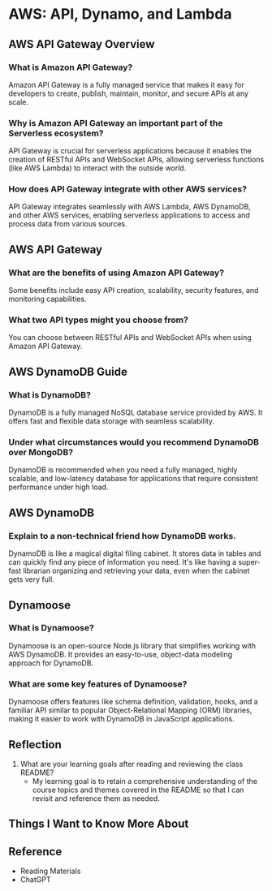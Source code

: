 # AWS: API, Dynamo, and Lambda

## AWS API Gateway Overview

### What is Amazon API Gateway?
Amazon API Gateway is a fully managed service that makes it easy for developers to create, publish, maintain, monitor, and secure APIs at any scale.

### Why is Amazon API Gateway an important part of the Serverless ecosystem?
API Gateway is crucial for serverless applications because it enables the creation of RESTful APIs and WebSocket APIs, allowing serverless functions (like AWS Lambda) to interact with the outside world.

### How does API Gateway integrate with other AWS services?
API Gateway integrates seamlessly with AWS Lambda, AWS DynamoDB, and other AWS services, enabling serverless applications to access and process data from various sources.

## AWS API Gateway

### What are the benefits of using Amazon API Gateway?
Some benefits include easy API creation, scalability, security features, and monitoring capabilities.

### What two API types might you choose from?
You can choose between RESTful APIs and WebSocket APIs when using Amazon API Gateway.

## AWS DynamoDB Guide

### What is DynamoDB?
DynamoDB is a fully managed NoSQL database service provided by AWS. It offers fast and flexible data storage with seamless scalability.

### Under what circumstances would you recommend DynamoDB over MongoDB?
DynamoDB is recommended when you need a fully managed, highly scalable, and low-latency database for applications that require consistent performance under high load.

## AWS DynamoDB

### Explain to a non-technical friend how DynamoDB works.
DynamoDB is like a magical digital filing cabinet. It stores data in tables and can quickly find any piece of information you need. It's like having a super-fast librarian organizing and retrieving your data, even when the cabinet gets very full.

## Dynamoose

### What is Dynamoose?
Dynamoose is an open-source Node.js library that simplifies working with AWS DynamoDB. It provides an easy-to-use, object-data modeling approach for DynamoDB.

### What are some key features of Dynamoose?
Dynamoose offers features like schema definition, validation, hooks, and a familiar API similar to popular Object-Relational Mapping (ORM) libraries, making it easier to work with DynamoDB in JavaScript applications.

## Reflection

1. What are your learning goals after reading and reviewing the class README?
   - My learning goal is to retain a comprehensive understanding of the course topics and themes covered in the README so that I can revisit and reference them as needed.

## Things I Want to Know More About

## Reference

- Reading Materials
- ChatGPT
